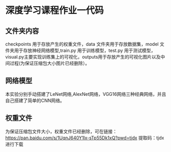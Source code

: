 # 深度学习课程作业一代码

## 文件夹内容

checkpoints 用于存放产生的权重文件，data 文件夹用于存放数据集，model 文件夹用于存放神经网络模型,train.py 用于训练模型，test.py 用于测试模型，visual.py主要实现训练集上的可视化，outputs用于存放产生的可视化图片以及中间过程(为保证压缩包大小图片已经删除）。

## 网络模型

本实验分别手动搭建了LeNet网络,AlexNet网络，VGG16网络三种经典网络，并且自己搭建了简单的CNN网络。

## 权重文件

为保证压缩包文件大小，权重文件已经删除，可在链接：https://pan.baidu.com/s/1UqnJ640Y1lx-sTp55Dk1xQ?pwd=tjdx 
提取码：tjdx 进行下载
